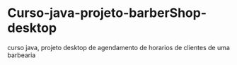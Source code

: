 # Curso-java-projeto-barberShop-desktop
 curso java, projeto desktop de agendamento de horarios de clientes de uma barbearia
